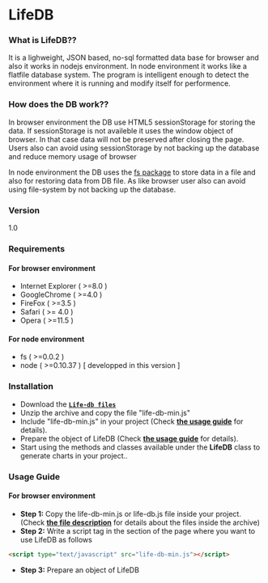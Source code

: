 # LifeDB
 
### What is LifeDB??
   It is a lighweight, JSON based, no-sql formatted data base for browser and also it works in nodejs environment. In node environment it works like a flatfile database system. The program is intelligent enough to detect the environment where it is running and modify itself for performence.
  
### How does the DB work??
  In browser environment the DB use HTML5 sessionStorage for storing the data. If sessionStorage is not availeble it uses the window object of browser. In that case data will not be preserved after closing the page. Users also can avoid using sessionStorage by not backing up the database and reduce memory usage of browser
  
  In node environment the DB uses the [fs package](https://www.npmjs.com/package/fs) to store data in a file and also for restoring data from DB file. As like browser user also can avoid using file-system by not backing up the database.
  
### Version
1.0

### Requirements
#### For browser environment
* Internet Explorer ( >=8.0 )
* GoogleChrome ( >=4.0 )
* FireFox ( >=3.5 )
* Safari ( >= 4.0 )
* Opera ( >=11.5 )

#### For node environment
* fs ( >=0.0.2 )
* node ( >=0.10.37 ) [ developped in this version ]

### Installation
 * Download the **[`Life-db files`](https://github.com/sguha-work/life-db-js/archive/production.zip)**
 * Unzip the archive and copy the file "life-db-min.js"
 * Include "life-db-min.js" in your project (Check **[the usage guide](#usage-guide)** for details).
 * Prepare the object of LifeDB (Check **[the usage guide](#usage-guide)** for details).
 * Start using the methods and classes available under the **LifeDB** class to generate charts in your project.. 

### Usage Guide
#### For browser environment
* **Step 1:** Copy the life-db-min.js or life-db.js file inside your project. (Check **[the file description](#usage-guide)** for details about the files inside the archive)
* **Step 2:** Write a script tag in the <head> section of the page where you want to use LifeDB as follows
```html
<script type="text/javascript" src="life-db-min.js"></script>
```
* **Step 3:** Prepare an object of LifeDB
 




  
 
 
